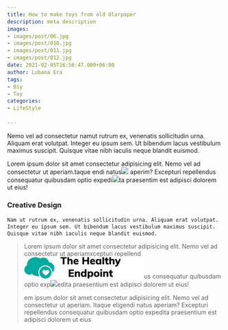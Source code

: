 ```yaml
---
title: How to make toys from old Olarpaper
description: meta description
images:
- images/post/06.jpg
- images/post/010.jpg
- images/post/011.jpg
- images/post/012.jpg
date: 2021-02-05T16:56:47.000+06:00
author: Lubana Era
tags:
- Diy
- Toy
categories:
- LifeStyle

---
```

Nemo vel ad consectetur namut rutrum ex, venenatis sollicitudin urna. Aliquam erat volutpat. Integer eu ipsum sem. Ut bibendum lacus vestibulum maximus suscipit. Quisque vitae nibh iaculis neque blandit euismod.

Lorem ipsum dolor sit amet consectetur adipisicing elit. Nemo vel ad consectetur ut aperiam.taque endi natus![](/images/202210my-project-logo.png) aperim? Excepturi repellendus consequatur quibusdam optio expedi![](/images/2022/10/laptop.png)ta praesentim est adipisci dolorem ut eius!

### Creative Design

    Nam ut rutrum ex, venenatis sollicitudin urna. Aliquam erat volutpat. Integer eu ipsum sem. Ut bibendum lacus vestibulum maximus suscipit. Quisque vitae nibh iaculis neque blandit euismod.

> Lorem ipsum dolor sit amet consectetur adipisicing elit. Nemo vel ad consectetur ut aperiamxcepturi repellend![](assets/images/2022-10-thehealthyendpointlogo.png)us consequatur quibusdam optio exp![](/images/post/04.jpg)edita praesentium est adipisci dolorem ut eius!
>
> em ipsum dolor sit amet consectetur adipisicing elit. Nemo vel ad consectetur ut aperiam. Itaque eligendi natus aperiam? Excepturi repellendus consequatur quibusdam optio expedita praesentium est adipisci dolorem ut eius